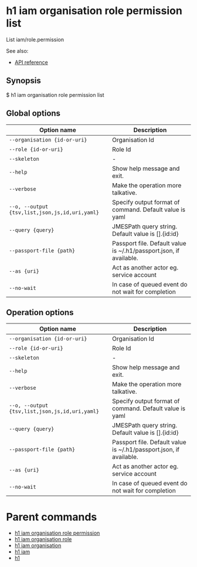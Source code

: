 
# h1 iam organisation role permission list

List iam/role.permission

See also:

* [API reference](https://api.hyperone.com/v2/docs#operation/iam_organisation_role_permission_list)

## Synopsis

$ h1 iam organisation role permission list <options>

## Global options

| Option name                                        | Description                                                        |
| -------------------------------------------------- | ------------------------------------------------------------------ |
| ```--organisation {id-or-uri}```                   | Organisation Id                                                    |
| ```--role {id-or-uri}```                           | Role Id                                                            |
| ```--skeleton```                                   | -                                                                  |
| ```--help```                                       | Show help message and exit.                                        |
| ```--verbose```                                    | Make the operation more talkative.                                 |
| ```--o, --output {tsv,list,json,js,id,uri,yaml}``` | Specify output format of command. Default value is yaml            |
| ```--query {query}```                              | JMESPath query string. Default value is [].\{id:id\}               |
| ```--passport-file {path}```                       | Passport file. Default value is ~/.h1/passport.json, if available. |
| ```--as {uri}```                                   | Act as another actor eg. service account                           |
| ```--no-wait```                                    | In case of queued event do not wait for completion                 |

## Operation options

| Option name                                        | Description                                                        |
| -------------------------------------------------- | ------------------------------------------------------------------ |
| ```--organisation {id-or-uri}```                   | Organisation Id                                                    |
| ```--role {id-or-uri}```                           | Role Id                                                            |
| ```--skeleton```                                   | -                                                                  |
| ```--help```                                       | Show help message and exit.                                        |
| ```--verbose```                                    | Make the operation more talkative.                                 |
| ```--o, --output {tsv,list,json,js,id,uri,yaml}``` | Specify output format of command. Default value is yaml            |
| ```--query {query}```                              | JMESPath query string. Default value is [].\{id:id\}               |
| ```--passport-file {path}```                       | Passport file. Default value is ~/.h1/passport.json, if available. |
| ```--as {uri}```                                   | Act as another actor eg. service account                           |
| ```--no-wait```                                    | In case of queued event do not wait for completion                 |

# Parent commands

* [h1 iam organisation role permission](./../README.md)
* [h1 iam organisation role](./../../README.md)
* [h1 iam organisation](./../../../README.md)
* [h1 iam](./../../../../README.md)
* [h1](./../../../../../README.md)

